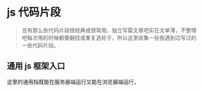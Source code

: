 # js 代码片段

> 总有那么些代码片段很经典或很常用，独立写篇文章吧实在太单薄，不整理吧每次用的时候都要翻找或重复造轮子，所以这里收集一些我遇到过写过的一些代码片段。

## 通用 js 框架入口

这里的通用指既能在服务器端运行又能在浏览器端运行，
